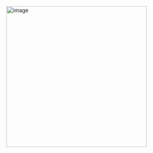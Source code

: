 <img width="371" alt="image" src="https://github.com/user-attachments/assets/51266100-6bd8-47ca-b8fa-f463522eb159" />
